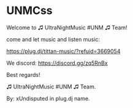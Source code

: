 # UNMCss

Welcome to ♫ UltraNightMusic #UNM ♫ Team!

come and let music and listen music: 

https://plug.dj/tittan-music/?refuid=3669054

We discord: https://discord.gg/zq5RnBx

Best regards!

♫ UltraNightMusic #UNM ♫ Team.

By: xUndisputed in plug.dj name.
